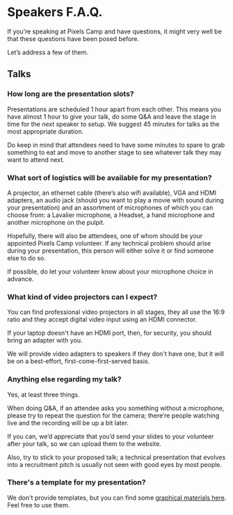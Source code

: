 # Speakers F.A.Q.

If you’re speaking at Pixels Camp and have questions, it might very well be that these questions have been posed before.

Let’s address a few of them.

## Talks

### How long are the presentation slots?

Presentations are scheduled 1 hour apart from each other. This means you have almost 1 hour to give your talk, do some Q&A and leave the stage in time for the next speaker to setup. We suggest 45 minutes for talks as the most appropriate duration.

Do keep in mind that attendees need to have some minutes to spare to grab something to eat and move to another stage to see whatever talk they may want to attend next.

### What sort of logistics will be available for my presentation?

A projector, an ethernet cable (there’s also wifi available), VGA and HDMI adapters, an audio jack (should you want to play a movie with sound during your presentation) and an assortment of microphones of which you can choose from: a Lavalier microphone, a Headset, a hand microphone and another microphone on the pulpit.

Hopefully, there will also be attendees, one of whom should be your appointed Pixels Camp volunteer. If any technical problem should arise during your presentation, this person will either solve it or find someone else to do so.

If possible, do let your volunteer know about your microphone choice in advance.

### What kind of video projectors can I expect?

You can find professional video projectors in all stages, they all use the 16:9 ratio and they accept digital video input using an HDMI connector.

If your laptop doesn't have an HDMI port, then, for security, you should bring an adapter with you.

We will provide video adapters to speakers if they don't have one, but it will be on a best-effort, first-come-first-served basis.

### Anything else regarding my talk?

Yes, at least three things.

When doing Q&A, if an attendee asks you something without a microphone, please try to repeat the question for the camera; there’re people watching live and the recording will be up a bit later.

If you can, we’d appreciate that you’d send your slides to your volunteer after your talk, so we can upload them to the website.

Also, try to stick to your proposed talk; a technical presentation that evolves into a recruitment pitch is usually not seen with good eyes by most people.

### There's a template for my presentation?

We don't provide templates, but you can find some [graphical materials here][1]. Feel free to use them.

[1]: https://www.dropbox.com/sh/435ozo55bqr9n5t/AAA-Vff5SJ12Om0wFDFwiJ82a?dl=0
